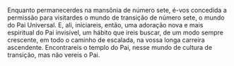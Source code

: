 ﻿Enquanto permanecerdes na mansônia de número sete, é-vos concedida a permissão para visitardes o mundo de transição de número sete, o mundo do Pai Universal. E, ali, iniciareis, então, uma adoração nova e mais espiritual do Pai invisível, um hábito que ireis buscar, de um modo sempre crescente, em todo o caminho de escalada, na vossa longa carreira ascendente. Encontrareis o templo do Pai, nesse mundo de cultura de transição, mas não vereis o Pai.